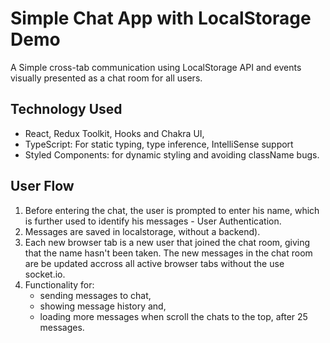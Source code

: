 # Simple Chat App with LocalStorage Demo

A Simple cross-tab communication using LocalStorage API and events visually presented as a chat room for all users.

## Technology Used

- React, Redux Toolkit, Hooks and Chakra UI,
- TypeScript: For static typing, type inference, IntelliSense support
- Styled Components: for dynamic styling and avoiding className bugs.

## **User Flow**

1. Before entering the chat, the user is prompted to enter his name, which is further used to identify his messages - User Authentication.
2. Messages are saved in localstorage, without a backend).
3. Each new browser tab is a new user that joined the chat room, giving that the name hasn't been taken. The new messages in the chat room are be updated accross all active browser tabs without the use socket.io.
4. Functionality for:
   - sending messages to chat,
   - showing message history and,
   - loading more messages when scroll the chats to the top, after 25 messages.
